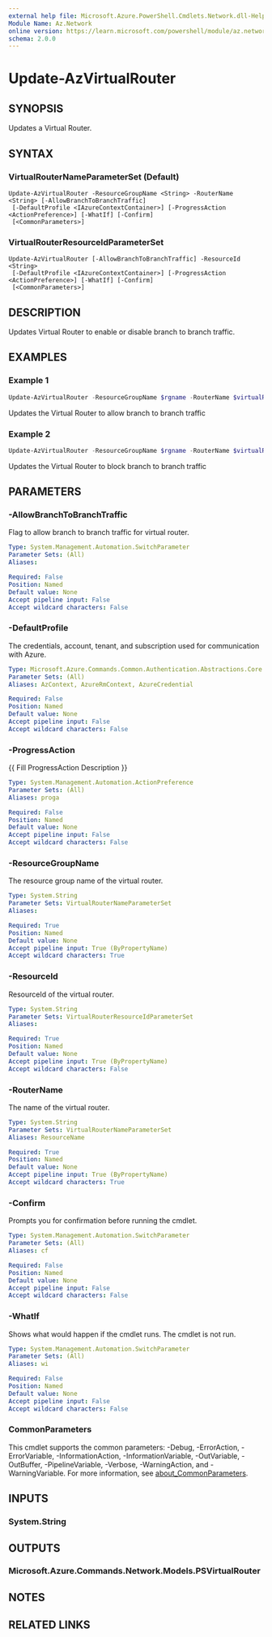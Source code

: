 ```yaml
---
external help file: Microsoft.Azure.PowerShell.Cmdlets.Network.dll-Help.xml
Module Name: Az.Network
online version: https://learn.microsoft.com/powershell/module/az.network/update-azvirtualrouter
schema: 2.0.0
---
```


# Update-AzVirtualRouter

## SYNOPSIS
Updates a Virtual Router. 

## SYNTAX

### VirtualRouterNameParameterSet (Default)
```
Update-AzVirtualRouter -ResourceGroupName <String> -RouterName <String> [-AllowBranchToBranchTraffic]
 [-DefaultProfile <IAzureContextContainer>] [-ProgressAction <ActionPreference>] [-WhatIf] [-Confirm]
 [<CommonParameters>]
```

### VirtualRouterResourceIdParameterSet
```
Update-AzVirtualRouter [-AllowBranchToBranchTraffic] -ResourceId <String>
 [-DefaultProfile <IAzureContextContainer>] [-ProgressAction <ActionPreference>] [-WhatIf] [-Confirm]
 [<CommonParameters>]
```

## DESCRIPTION
Updates Virtual Router to enable or disable branch to branch traffic.

## EXAMPLES

### Example 1
```powershell
Update-AzVirtualRouter -ResourceGroupName $rgname -RouterName $virtualRouterName -AllowBranchToBranchTraffic
```

Updates the Virtual Router to allow branch to branch traffic

### Example 2
```powershell
Update-AzVirtualRouter -ResourceGroupName $rgname -RouterName $virtualRouterName
```

Updates the Virtual Router to block branch to branch traffic

## PARAMETERS

### -AllowBranchToBranchTraffic
Flag to allow branch to branch traffic for virtual router.

```yaml
Type: System.Management.Automation.SwitchParameter
Parameter Sets: (All)
Aliases:

Required: False
Position: Named
Default value: None
Accept pipeline input: False
Accept wildcard characters: False
```

### -DefaultProfile
The credentials, account, tenant, and subscription used for communication with Azure.

```yaml
Type: Microsoft.Azure.Commands.Common.Authentication.Abstractions.Core.IAzureContextContainer
Parameter Sets: (All)
Aliases: AzContext, AzureRmContext, AzureCredential

Required: False
Position: Named
Default value: None
Accept pipeline input: False
Accept wildcard characters: False
```

### -ProgressAction
{{ Fill ProgressAction Description }}

```yaml
Type: System.Management.Automation.ActionPreference
Parameter Sets: (All)
Aliases: proga

Required: False
Position: Named
Default value: None
Accept pipeline input: False
Accept wildcard characters: False
```

### -ResourceGroupName
The resource group name of the virtual router.

```yaml
Type: System.String
Parameter Sets: VirtualRouterNameParameterSet
Aliases:

Required: True
Position: Named
Default value: None
Accept pipeline input: True (ByPropertyName)
Accept wildcard characters: True
```

### -ResourceId
ResourceId of the virtual router.

```yaml
Type: System.String
Parameter Sets: VirtualRouterResourceIdParameterSet
Aliases:

Required: True
Position: Named
Default value: None
Accept pipeline input: True (ByPropertyName)
Accept wildcard characters: False
```

### -RouterName
The name of the virtual router.

```yaml
Type: System.String
Parameter Sets: VirtualRouterNameParameterSet
Aliases: ResourceName

Required: True
Position: Named
Default value: None
Accept pipeline input: True (ByPropertyName)
Accept wildcard characters: True
```

### -Confirm
Prompts you for confirmation before running the cmdlet.

```yaml
Type: System.Management.Automation.SwitchParameter
Parameter Sets: (All)
Aliases: cf

Required: False
Position: Named
Default value: None
Accept pipeline input: False
Accept wildcard characters: False
```

### -WhatIf
Shows what would happen if the cmdlet runs. The cmdlet is not run.

```yaml
Type: System.Management.Automation.SwitchParameter
Parameter Sets: (All)
Aliases: wi

Required: False
Position: Named
Default value: None
Accept pipeline input: False
Accept wildcard characters: False
```

### CommonParameters
This cmdlet supports the common parameters: -Debug, -ErrorAction, -ErrorVariable, -InformationAction, -InformationVariable, -OutVariable, -OutBuffer, -PipelineVariable, -Verbose, -WarningAction, and -WarningVariable. For more information, see [about_CommonParameters](http://go.microsoft.com/fwlink/?LinkID=113216).

## INPUTS

### System.String

## OUTPUTS

### Microsoft.Azure.Commands.Network.Models.PSVirtualRouter

## NOTES

## RELATED LINKS

